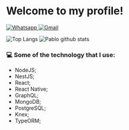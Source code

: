 # Welcome to my profile!

<a href="https://api.whatsapp.com/send?phone=5551995815232">
<img alt="Whatsapp" src="https://img.shields.io/badge/-Whatsapp-282A36?style=for-the-badge&logo=Whatsapp&logoColor=white)" />
    
</a>

<a href="mailto: pablorsantos15@gmail.com">
<img alt="Gmail" src="https://img.shields.io/badge/-Email-282A36?style=for-the-badge&logo=Gmail&logoColor=white)" />    
</a>


![Top Langs](https://github-readme-stats.vercel.app/api/top-langs/?username=PabloRSantos&theme=radical&layout=compact)
![Pablo github stats](https://github-readme-stats.vercel.app/api?username=PabloRSantos&show_icons=true&theme=radical&count_private=true&include_all_commits=true)

### :computer: Some of the technology that I use:

- NodeJS;
- NestJS;
- React;
- React Native;
- GraphQL;
- MongoDB;
- PostgreSQL;
- Knex;
- TypeORM;

